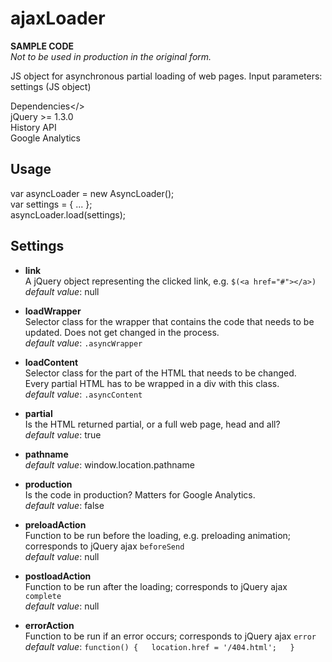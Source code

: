 # ajaxLoader

<b>SAMPLE CODE</b>  
*Not to be used in production in the original form.*

JS object for asynchronous partial loading of web pages.
Input parameters: settings (JS object)  

<a>Dependencies</>  
jQuery >= 1.3.0  
History API  
Google Analytics  

Usage  
-------------------------
var asyncLoader = new AsyncLoader();  
var settings = { ... };    
asyncLoader.load(settings);  

Settings  
-------------------------
- <b>link</b>  
A jQuery object representing the clicked link, e.g. ``$(<a href="#"></a>)``  
*default value*: null  

- <b>loadWrapper</b>  
Selector class for the wrapper that contains the code that needs to be updated. Does not get changed in the process.   
*default value*: ``.asyncWrapper``   

- <b>loadContent</b>  
Selector class for the part of the HTML that needs to be changed.  
Every partial HTML has to be wrapped in a div with this class.  
*default value*: ``.asyncContent``

- <b>partial</b>  
Is the HTML returned partial, or a full web page, head and all?  
*default value*: true  

- <b>pathname</b>  
*default value*: window.location.pathname  

- <b>production</b>  
Is the code in production? Matters for Google Analytics.  
*default value*: false  

- <b>preloadAction</b>  
Function to be run before the loading, e.g. preloading animation; corresponds to jQuery ajax `beforeSend`  
*default value*: null  

- <b>postloadAction</b>  
Function to be run after the loading; corresponds to jQuery ajax `complete`  
*default value*: null  

- <b>errorAction</b>  
Function to be run if an error occurs; corresponds to jQuery ajax `error`  
*default value*: 
``function() {  
   location.href = '/404.html';  
 }``
